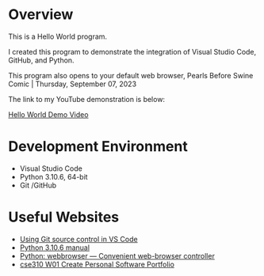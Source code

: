 # Overview

This is a Hello World program.

I created this program to demonstrate the integration of Visual Studio Code, GitHub, and Python.  

This program also opens to your default web browser, Pearls Before Swine Comic | Thursday, September 07, 2023 

The link to my YouTube demonstration is below:

[Hello World Demo Video](https://youtu.be/JpRBkObZERo)

# Development Environment

* Visual Studio Code
* Python 3.10.6, 64-bit 
* Git /GitHub

# Useful Websites

* [Using Git source control in VS Code](https://code.visualstudio.com/docs/sourcecontrol/overview)
* [Python 3.10.6 manual](https://www.python.org/downloads/release/python-3106/)
* [Python: webbrowser — Convenient web-browser controller](https://docs.python.org/3/library/webbrowser.html?highlight=webbrowser#module-webbrowser)
* [cse310 W01 Create Personal Software Portfolio](https://byui-cse.github.io/cse310-course/lesson01/01-prove_campus.html)

